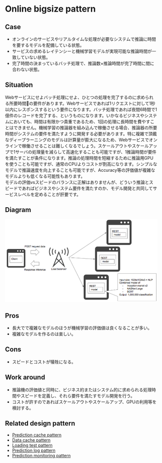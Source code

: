 # Online bigsize pattern

## Case
- オンラインのサービスやリアルタイムな処理が必要なシステムで推論に時間を要するモデルを配備している状態。
- サービスの求めるレイテンシーと機械学習モデルが実現可能な推論時間が一致していない状態。
- 完了時間の決まっているバッチ処理で、推論数×推論時間が完了時間に間に合わない状態。

## Situation
Webサービスにせよバッチ処理にせよ、ひとつの処理を完了するのに求められる所要時間の要件があります。Webサービスであれば1リクエストに対して1秒以内にレスポンスするという要件になります。バッチ処理であれば夜間6時間で1億件のレコードを完了する、というものになります。いかなるビジネスやシステムにおいても、時間は有限かつ貴重であるため、1回の処理に長時間を費やすことはできません。機械学習の推論器を組み込んで稼働させる場合、推論器の所要時間がシステムの要件を満たすように開発する必要があります。特に複雑で頂戴なディープラーニングのモデルは計算量が膨大になるため、Webサービスでオンラインで稼働させることは難しくなるでしょう。スケールアウトやスケールアップで1サーバの処理量を減らして高速化することも可能ですが、1推論時間が要件を満たすことが条件になります。推論の処理時間を短縮するために推論用GPUを使うことも可能ですが、通常のCPUよりコストが割高になります。シンプルなモデルで推論速度を向上することも可能ですが、Accuracy等の評価値が複雑なモデルよりも低くなる可能性もあります。<br>
モデルの評価vsスピードのバランスに正解はありませんが、どういう推論とスピードであればビジネスやシステム要件を満たすのか、モデル開発と共同してサービスレベルを定めることが肝要です。


## Diagram
![diagram](diagram.png)


## Pros
- 長大でで複雑なモデルのほうが機械学習の評価値は良くなることが多い。
- 複雑なモデルを作るのは楽しい。

## Cons
- スピードとコストが犠牲になる。

## Work around
- 推論機の評価値と同時に、ビジネス的またはシステム的に求められる処理時間やスピードを定義し、それら要件を満たすモデル開発を行う。
- コストが許すのであればスケールアウトやスケールアップ、GPUの利用等を検討する。

## Related design pattern
- [Prediction cache pattern](./../../Prediction-cache-pattern/design_ja.md)
- [Data cache pattern](./../../Data-cache-pattern/design_ja.md)
- [Loading test pattern](./../../../QA-patterns/Loading-test-pattern/design_ja.md)
- [Prediction log pattern](./../../../Operation-patterns/Prediction-log-pattern/design_ja.md)
- [Prediction monitoring pattern](./../../../Operation-patterns/Prediction-monitoring-pattern/design_ja.md)